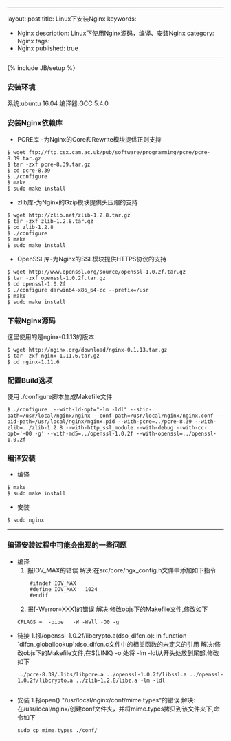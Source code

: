 
---
layout: post
title: Linux下安装Nginx
keywords:
  - Nginx
description: Linux下使用Nginx源码，编译、安装Nginx
category: Nginx
tags:
  - Nginx
published: true
---
{% include JB/setup %}


### 安装环境
  系统:ubuntu 16.04
  编译器:GCC 5.4.0

### 安装Nginx依赖库
* PCRE库 -为Nginx的Core和Rewrite模块提供正则支持
```
$ wget ftp://ftp.csx.cam.ac.uk/pub/software/programming/pcre/pcre-8.39.tar.gz
$ tar -zxf pcre-8.39.tar.gz
$ cd pcre-8.39
$ ./configure
$ make
$ sudo make install
```

* zlib库-为Nginx的Gzip模块提供头压缩的支持
```
$ wget http://zlib.net/zlib-1.2.8.tar.gz
$ tar -zxf zlib-1.2.8.tar.gz
$ cd zlib-1.2.8
$ ./configure
$ make
$ sudo make install
```

* OpenSSL库-为Nginx的SSL模块提供HTTPS协议的支持
```
$ wget http://www.openssl.org/source/openssl-1.0.2f.tar.gz
$ tar -zxf openssl-1.0.2f.tar.gz
$ cd openssl-1.0.2f
$ ./configure darwin64-x86_64-cc --prefix=/usr
$ make
$ sudo make install
```

### 下载Nginx源码
这里使用的是nginx-0.1.13的版本
```
$ wget http://nginx.org/download/nginx-0.1.13.tar.gz
$ tar -zxf nginx-1.11.6.tar.gz
$ cd nginx-1.11.6
```

### 配置Build选项
使用 ./configure脚本生成Makefile文件
```
$ ./configure  --with-ld-opt="-lm -ldl" --sbin-path=/usr/local/nginx/nginx --conf-path=/usr/local/nginx/nginx.conf --pid-path=/usr/local/nginx/nginx.pid --with-pcre=../pcre-8.39 --with-zlib=../zlib-1.2.8 --with-http_ssl_module --with-debug --with-cc-opt='-O0 -g' --with-md5=../openssl-1.0.2f --with-openssl=../openssl-1.0.2f 
```

### 编译安装
* 编译
```
$ make
$ sudo make install
```
* 安装
```
$ sudo nginx
```

---
### 编译安装过程中可能会出现的一些问题

* 编译
	1. 报IOV_MAX的错误
    解决:在src/core/ngx_config.h文件中添加如下指令
    ```
    	#ifndef IOV_MAX
		#define IOV_MAX   1024
		#endif
    ```
    2. 报[-Werror=XXX]的错误
    解决:修改objs下的Makefile文件,修改如下
    ```
    CFLAGS =  -pipe   -W -Wall -O0 -g

    ```
* 链接
	1.报/openssl-1.0.2f/libcrypto.a(dso_dlfcn.o): In function `dlfcn_globallookup':dso_dlfcn.c文件中的相关函数的未定义的引用
    解决:修改objs下的Makefile文件,在$(LINK) -o 处将 -lm -ldl从开头处放到尾部,修改如下
    ```
	../pcre-8.39/.libs/libpcre.a ../openssl-1.0.2f/libssl.a ../openssl-1.0.2f/libcrypto.a ../zlib-1.2.8/libz.a -lm -ldl
	

    ```
* 安装
	1.报open() "/usr/local/nginx/conf/mime.types"的错误
    解决:在/usr/local/nginx/创建conf文件夹，并将mime.types拷贝到该文件夹下,命令如下
    ```
    sudo cp mime.types ./conf/

    ```



















